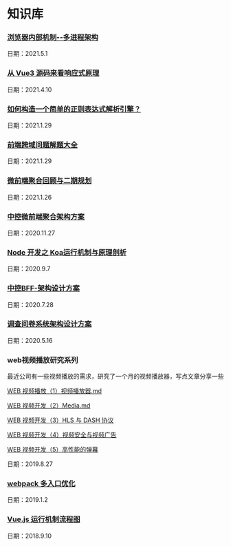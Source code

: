 # 知识库

### [浏览器内部机制--多进程架构](https://github.com/Panda-Hope/knowledge/blob/master/%E6%B5%8F%E8%A7%88%E5%99%A8%E5%86%85%E9%83%A8%E6%9C%BA%E5%88%B6--%E5%A4%9A%E8%BF%9B%E7%A8%8B%E6%9E%B6%E6%9E%84.md)
日期：2021.5.1

### [从 Vue3 源码来看响应式原理](https://github.com/Panda-Hope/knowledge/blob/master/%E4%BB%8E%20Vue3%20%E6%BA%90%E7%A0%81%E6%9D%A5%E7%9C%8B%E5%93%8D%E5%BA%94%E5%BC%8F%E5%8E%9F%E7%90%86.md)
日期：2021.4.10

### [如何构造一个简单的正则表达式解析引擎？](https://github.com/Panda-Hope/knowledge/blob/master/%E5%A6%82%E4%BD%95%E6%9E%84%E9%80%A0%E4%B8%80%E4%B8%AA%E6%AD%A3%E5%88%99%E8%A1%A8%E8%BE%BE%E5%BC%8F%E8%A7%A3%E6%9E%90%E5%BC%95%E6%93%8E%EF%BC%9F.md)
日期：2021.1.29

### [前端跨域问题解题大全](https://github.com/Panda-Hope/knowledge/blob/master/%E5%89%8D%E7%AB%AF%E8%B7%A8%E5%9F%9F%E9%97%AE%E9%A2%98%E8%A7%A3%E9%A2%98%E5%A4%A7%E5%85%A8.md)
日期：2021.1.29

### [微前端聚合回顾与二期规划](https://github.com/Panda-Hope/knowledge/blob/master/%E5%BE%AE%E5%89%8D%E7%AB%AF%E8%81%9A%E5%90%88%E5%9B%9E%E9%A1%BE%E4%B8%8E%E4%BA%8C%E6%9C%9F%E8%A7%84%E5%88%92.key)
日期：2021.1.26

### [中控微前端聚合架构方案](https://github.com/Panda-Hope/knowledge/blob/master/%E4%B8%AD%E6%8E%A7%E5%BE%AE%E5%89%8D%E7%AB%AF%E8%81%9A%E5%90%88%E6%9E%B6%E6%9E%84%E6%96%B9%E6%A1%88.md)
日期：2020.11.27

### [Node 开发之 Koa运行机制与原理剖析](https://github.com/Panda-Hope/knowledge/blob/master/Node%20%E5%BC%80%E5%8F%91%E4%B9%8B%20Koa%E8%BF%90%E8%A1%8C%E6%9C%BA%E5%88%B6%E4%B8%8E%E5%8E%9F%E7%90%86%E5%89%96%E6%9E%90.md)
日期：2020.9.7

### [中控BFF-架构设计方案](https://github.com/Panda-Hope/knowledge/blob/master/%E4%B8%AD%E6%8E%A7BFF%E6%9E%B6%E6%9E%84%E8%AE%BE%E8%AE%A1%E6%96%B9%E6%A1%88.md)
日期：2020.7.28

### [调查问卷系统架构设计方案](https://github.com/Panda-Hope/knowledge/blob/master/%E8%B0%83%E6%9F%A5%E9%97%AE%E5%8D%B7%E7%B3%BB%E7%BB%9F%E6%9E%B6%E6%9E%84%E8%AE%BE%E8%AE%A1%E6%96%B9%E6%A1%88.md)
日期：2020.5.16

### web视频播放研究系列
最近公司有一些视频播放的需求，研究了一个月的视频播放器，写点文章分享一些


[WEB 视频播放（1）视频播放器.md](https://github.com/Panda-Hope/knowledge/blob/master/WEB%20%E8%A7%86%E9%A2%91%E6%92%AD%E6%94%BE%EF%BC%881%EF%BC%89%E8%A7%86%E9%A2%91%E6%92%AD%E6%94%BE%E5%99%A8.md)


[WEB 视频开发（2）Media.md](https://github.com/Panda-Hope/knowledge/blob/master/WEB%20%E8%A7%86%E9%A2%91%E5%BC%80%E5%8F%91%EF%BC%882%EF%BC%89Media.md)


[WEB 视频开发（3）HLS 与 DASH 协议](https://github.com/Panda-Hope/knowledge/blob/master/WEB%20%E8%A7%86%E9%A2%91%E5%BC%80%E5%8F%91%EF%BC%883%EF%BC%89HLS%20%E4%B8%8E%20DASH%20%E5%8D%8F%E8%AE%AE.md)


[WEB 视频开发（4）视频安全与视频广告](https://github.com/Panda-Hope/knowledge/blob/master/WEB%20%E8%A7%86%E9%A2%91%E5%BC%80%E5%8F%91%EF%BC%884%EF%BC%89%E8%A7%86%E9%A2%91%E5%AE%89%E5%85%A8%E4%B8%8E%E8%A7%86%E9%A2%91%E5%B9%BF%E5%91%8A%20.md)


[WEB 视频开发（5）高性能的弹幕](https://github.com/Panda-Hope/knowledge/blob/master/WEB%20%E8%A7%86%E9%A2%91%E5%BC%80%E5%8F%91%EF%BC%885%EF%BC%89%E9%AB%98%E6%80%A7%E8%83%BD%E7%9A%84%E5%BC%B9%E5%B9%95%20.md)


日期：2019.8.27

### [webpack 多入口优化](https://github.com/Panda-Hope/knowledge/blob/master/webpack%20%E5%A4%9A%E5%85%A5%E5%8F%A3%E4%BC%98%E5%8C%96.md)
日期：2019.1.2

### [Vue.js 运行机制流程图](https://github.com/Panda-Hope/flow-graphic)
日期：2018.9.10
